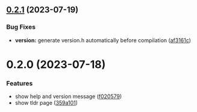 ## [0.2.1](https://github.com/jiayuancs/tldr-client/compare/v0.2.0...v0.2.1) (2023-07-19)


### Bug Fixes

* **version:** generate version.h automatically before compilation ([af3161c](https://github.com/jiayuancs/tldr-client/commit/af3161c9f4d52fe335cba02e355d317fad9a5795))



# 0.2.0 (2023-07-18)


### Features

* show help and version message ([f020579](https://github.com/jiayuancs/tldr-client/commit/f020579f922aca8177328c0b7c2564561fa299a4))
* show tldr page ([359a101](https://github.com/jiayuancs/tldr-client/commit/359a1011d4e0e1c5e07c4099a13203926b9a040d))



